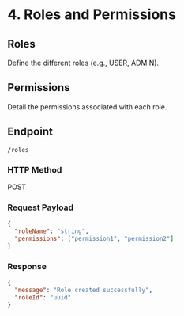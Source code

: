 
# 4. Roles and Permissions
## Roles
Define the different roles (e.g., USER, ADMIN).

## Permissions
Detail the permissions associated with each role.

## Endpoint
`/roles`

### HTTP Method
POST

### Request Payload
```json
{
  "roleName": "string",
  "permissions": ["permission1", "permission2"]
}
```

### Response
```json
{
  "message": "Role created successfully",
  "roleId": "uuid"
}
```
